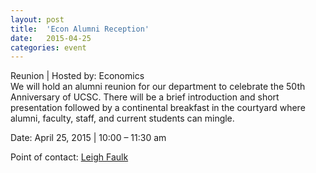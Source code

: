 ```yaml
---
layout: post
title:  'Econ Alumni Reception'
date:   2015-04-25
categories: event
---
```

<div class="event-type-host">Reunion | Hosted by: Economics</div>
We will hold an alumni reunion for our department to celebrate the 50th Anniversary of UCSC. There will be a brief introduction and short presentation followed by a continental breakfast in the courtyard where alumni, faculty, staff, and current students can mingle.

Date: April 25, 2015 | 10:00 – 11:30 am

Point of contact: [Leigh Faulk](mailto:lsfaulk@ucsc.edu)